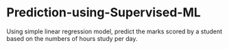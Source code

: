 # Prediction-using-Supervised-ML
Using simple linear regression model, predict the marks scored by a student based on the numbers of hours study per day.
